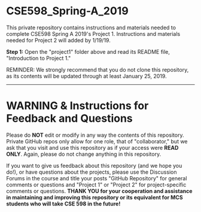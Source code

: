 # CSE598_Spring-A_2019


This private repository contains instructions and materials needed to complete CSE598 Spring A 2019's Project 1. Instructions and materials needed for Project 2 will added by 1/19/19.


**Step 1:** Open the "project1" folder above and read its README file, "Introduction to Project 1."

REMINDER: We strongly recommend that you do not clone this repository, as its contents will be updated through at least January 25, 2019.

----------------------------
# WARNING & Instructions for Feedback and Questions
Please do **NOT** edit or modify in any way the contents of this repository. Private GitHub repos only allow for one role, that of "collaborator," but we ask that you visit and use this repository as if your access were **READ ONLY**. Again, please do not change anything in this repository. 


If you want to give us feedback about this repository (and we hope you do!), or have questions about the projects, please use the Discussion Forums in the course and title your posts  "GitHub Repository" for general comments or questions and "Project 1" or "Project 2" for project-specific comments or questions. **THANK YOU for your cooperation and assistance in maintaining and improving this repository or its equivalent for MCS students who will take CSE 598 in the future!** 
